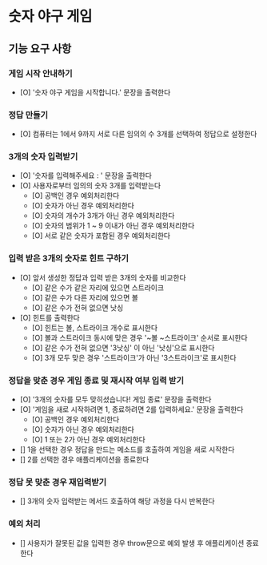 # 숫자 야구 게임

## 기능 요구 사항

### 게임 시작 안내하기

- [O] '숫자 야구 게임을 시작합니다.' 문장을 출력한다

### 정답 만들기

- [O] 컴퓨터는 1에서 9까지 서로 다른 임의의 수 3개를 선택하여 정답으로 설정한다

### 3개의 숫자 입력받기

- [O] '숫자를 입력해주세요 : ' 문장을 출력한다
- [O] 사용자로부터 임의의 숫자 3개를 입력받는다
  - [O] 공백인 경우 예외처리한다
  - [O] 숫자가 아닌 경우 예외처리한다
  - [O] 숫자의 개수가 3개가 아닌 경우 예외처리한다
  - [O] 숫자의 범위가 1 ~ 9 이내가 아닌 경우 예외처리한다
  - [O] 서로 같은 숫자가 포함된 경우 예외처리한다

### 입력 받은 3개의 숫자로 힌트 구하기

- [O] 앞서 생성한 정답과 입력 받은 3개의 숫자를 비교한다
  - [O] 같은 수가 같은 자리에 있으면 스트라이크
  - [O] 같은 수가 다른 자리에 있으면 볼
  - [O] 같은 수가 전혀 없으면 낫싱
- [O] 힌트를 출력한다
  - [O] 힌트는 볼, 스트라이크 개수로 표시한다
  - [O] 볼과 스트라이크 동시에 맞은 경우 '~볼 ~스트라이크' 순서로 표시한다
  - [O] 같은 수가 전혀 없으면 '3낫싱' 이 아닌 '낫싱'으로 표시한다
  - [O] 3개 모두 맞은 경우 '스트라이크'가 아닌 '3스트라이크'로 표시한다

### 정답을 맞춘 경우 게임 종료 및 재시작 여부 입력 받기

- [O] '3개의 숫자를 모두 맞히셨습니다! 게임 종료' 문장을 출력한다
- [O] '게임을 새로 시작하려면 1, 종료하려면 2를 입력하세요.' 문장을 출력한다
  - [O] 공백인 경우 예외처리한다
  - [O] 숫자가 아닌 경우 예외처리한다
  - [O] 1 또는 2가 아닌 경우 예외처리한다
- [] 1을 선택한 경우 정답을 만드는 메소드를 호출하여 게임을 새로 시작한다
- [] 2를 선택한 경우 애플리케이션을 종료한다

### 정답 못 맞춘 경우 재입력받기

- [] 3개의 숫자 입력받는 메서드 호출하여 해당 과정을 다시 반복한다

### 예외 처리

- [] 사용자가 잘못된 값을 입력한 경우 throw문으로 예외 발생 후 애플리케이션 종료한다
